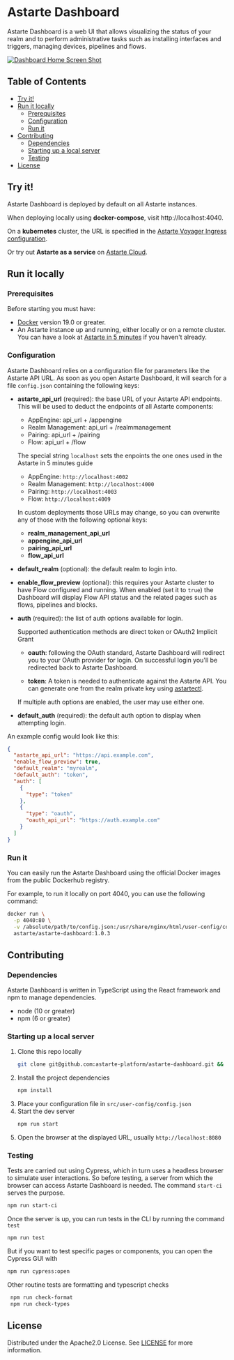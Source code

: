 # Astarte Dashboard

Astarte Dashboard is a web UI that allows visualizing the status of your realm
and to perform administrative tasks such as installing interfaces and triggers,
managing devices, pipelines and flows.

[![Dashboard Home Screen Shot][dashboard-home-screenshot]](https://github.com/davidebriani/astarte/blob/docs/add-astarte-dashboard-documentation/doc/images/astarte-dashboard-realm-overview.png)

## Table of Contents

- [Try it!](#try-it)
- [Run it locally](#run-it-locally)
  - [Prerequisites](#prerequisites)
  - [Configuration](#configuration)
  - [Run it](#run-it)
- [Contributing](#contributing)
  - [Dependencies](#dependencies)
  - [Starting up a local server](#starting-up-a-local-server)
  - [Testing](#testing)
- [License](#license)


## Try it!

Astarte Dashboard is deployed by default on all Astarte instances.

When deploying locally using __docker-compose__, visit http://localhost:4040.

On a __kubernetes__ cluster, the URL is specified in the [Astarte Voyager Ingress configuration](https://docs.astarte-platform.org/snapshot/065-setup_ingress.html#creating-an-astartevoyageringress).

Or try out __Astarte as a service__ on [Astarte Cloud](https://console.astarte.cloud/).

## Run it locally

### Prerequisites

Before starting you must have:

- [Docker](https://docs.docker.com/get-docker/) version 19.0 or greater.
- An Astarte instance up and running, either locally or on a remote cluster.
  You can have a look at [Astarte in 5 minutes](https://docs.astarte-platform.org/1.0/010-astarte_in_5_minutes.html#content)
  if you haven't already.

### Configuration

Astarte Dashboard relies on a configuration file for parameters like the Astarte API URL.
As soon as you open Astarte Dashboard, it will search for a file `config.json`
containing the following keys:

* __astarte_api_url__ (required):
  the base URL of your Astarte API endpoints.
  This will be used to deduct the endpoints of all Astarte components:

  + AppEngine: api_url + /appengine
  + Realm Management: api_url + /realmmanagement
  + Pairing: api_url + /pairing
  + Flow: api_url + /flow

  The special string `localhost` sets the enpoints the one ones used in the Astarte in 5 minutes guide

  + AppEngine: `http://localhost:4002`
  + Realm Management: `http://localhost:4000`
  + Pairing: `http://localhost:4003`
  + Flow: `http://localhost:4009`

  In custom deployments those URLs may change, so you can overwrite any of those
  with the following optional keys:
  + __realm_management_api_url__
  + __appengine_api_url__
  + __pairing_api_url__
  + __flow_api_url__

* __default_realm__ (optional):
  the default realm to login into.

* __enable_flow_preview__ (optional):
  this requires your Astarte cluster to have Flow configured and running.
  When enabled (set it to `true`) the Dashboard will display Flow API status
  and the related pages such as flows, pipelines and blocks.

* __auth__ (required):
  the list of auth options available for login.

  Supported authentication methods are direct token or OAuth2 Implicit Grant

  + __oauth__:
    following the OAuth standard, Astarte Dashboard will redirect you to your OAuth provider
    for login. On successful login you'll be redirected back to Astarte Dashboard.

  + __token__:
    A token is needed to authenticate against the Astarte API.
    You can generate one from the realm private key using [astartectl](https://github.com/astarte-platform/astartectl).

  If multiple auth options are enabled, the user may use either one.

* __default_auth__ (required):
  the default auth option to display when attempting login.


An example config would look like this:
```json
{
  "astarte_api_url": "https://api.example.com",
  "enable_flow_preview": true,
  "default_realm": "myrealm",
  "default_auth": "token",
  "auth": [
    {
      "type": "token"
    },
    {
      "type": "oauth",
      "oauth_api_url": "https://auth.example.com"
    }
  ]
}
```

### Run it

You can easily run the Astarte Dashboard using the official Docker images from the public
Dockerhub registry.

For example, to run it locally on port 4040, you can use the following command:

```sh
docker run \
  -p 4040:80 \
  -v /absolute/path/to/config.json:/usr/share/nginx/html/user-config/config.json \
  astarte/astarte-dashboard:1.0.3
```


## Contributing

### Dependencies

Astarte Dashboard is written in TypeScript using the React framework and npm to manage dependencies.

* node (10 or greater)
* npm (6 or greater)

### Starting up a local server

1. Clone this repo locally
   ```sh
   git clone git@github.com:astarte-platform/astarte-dashboard.git && cd astarte-dashboard
   ```
2. Install the project dependencies
   ```sh
   npm install
   ```
3. Place your configuration file in `src/user-config/config.json`
4. Start the dev server
   ```sh
   npm run start
   ```
5. Open the browser at the displayed URL, usually `http://localhost:8080`


### Testing

Tests are carried out using Cypress, which in turn uses a headless browser to simulate user interactions.
So before testing, a server from which the browser can access Astarte Dashboard is needed.
The command `start-ci` serves the purpose.
```sh
npm run start-ci
```

Once the server is up, you can run tests in the CLI by running the command `test`
```sh
npm run test
```

But if you want to test specific pages or components, you can open the Cypress GUI with
```sh
npm run cypress:open
```

Other routine tests are formatting and typescript checks
```sh
 npm run check-format
 npm run check-types
```

## License

Distributed under the Apache2.0 License. See [LICENSE](LICENSE) for more information.


<!-- https://www.markdownguide.org/basic-syntax/#reference-style-links -->
[dashboard-home-screenshot]: https://github.com/astarte-platform/astarte/blob/v1.0.3/doc/images/astarte-dashboard-realm-overview.png
